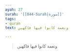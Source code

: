 ```yaml
---
ayah: 27
surah: '[[044-Surah|سورة]]'
tags:
- quran
text: ونعمة كانوا فيها فاكهين

---
```

> ونعمة كانوا فيها فاكهين
